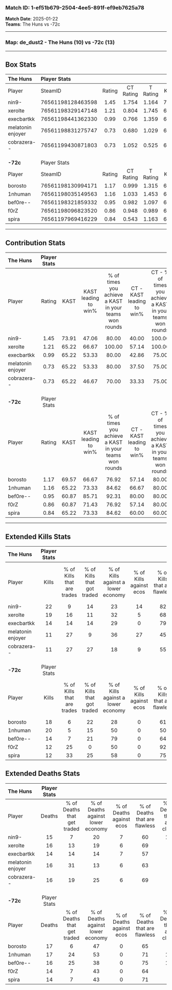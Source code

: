 ### Match ID: 1-ef51b679-2504-4ee5-891f-ef9eb7625a78  
**Match Date**: 2025-01-22  
**Teams**: The Huns vs -72c  

---  

### **Map**: de_dust2 - The Huns (10) vs -72c (13)  
---  

## Box Stats  

| **The Huns**      | Player Stats      |        |           |          |       |       |       |         |        |      |     |
| :- | :- | :-: | :-: | :-: | :-: | :-: | :-: | :-: | :-: | :-: | :-: |
| Player            | SteamID           | Rating | CT Rating | T Rating | KAST  |  ADR  | Kills | Assists | Deaths | K/D  | HS% |
| nin9-             | 76561198128463598 |  1.45  |   1.754   |  1.164   | 73.91 | 106.8 |  22   |    6    |   15   | 1.47 | 45  |
| xerolte           | 76561198329147148 |  1.21  |   0.804   |  1.745   | 65.22 | 94.1  |  19   |    6    |   16   | 1.19 | 63  |
| execbartkk        | 76561198441362330 |  0.99  |   0.766   |  1.359   | 65.22 | 70.0  |  14   |    7    |   14   | 1.00 | 64  |
| melatonin enjoyer | 76561198831275747 |  0.73  |   0.680   |  1.029   | 65.22 | 45.8  |  11   |    1    |   16   | 0.69 | 54  |
| cobrazera--       | 76561199430871803 |  0.73  |   1.052   |  0.525   | 65.22 | 42.9  |  11   |    3    |   16   | 0.69 | 54  |
|                   |                   |        |           |          |       |       |       |         |        |      |     |
|                   |                   |        |           |          |       |       |       |         |        |      |     |
|                   |                   |        |           |          |       |       |       |         |        |      |     |
| **-72c**          | Player Stats      |        |           |          |       |       |       |         |        |      |     |
| Player            | SteamID           | Rating | CT Rating | T Rating | KAST  |  ADR  | Kills | Assists | Deaths | K/D  | HS% |
| borosto           | 76561198130994171 |  1.17  |   0.999   |  1.315   | 69.57 | 92.0  |  18   |    6    |   17   | 1.06 | 77  |
| 1nhuman           | 76561198035149563 |  1.16  |   1.033   |  1.453   | 65.22 | 78.1  |  20   |    3    |   17   | 1.18 | 55  |
| bef0re--          | 76561198321859332 |  0.95  |   0.982   |  1.097   | 60.87 | 80.5  |  14   |    7    |   16   | 0.88 | 28  |
| f0rZ              | 76561198096823520 |  0.86  |   0.948   |  0.989   | 60.87 | 64.7  |  12   |    4    |   14   | 0.86 | 33  |
| spira             | 76561197969416229 |  0.84  |   0.543   |  1.163   | 65.22 | 51.7  |  12   |    3    |   14   | 0.86 | 41  |
---  

## Contribution Stats  

| **The Huns**      | Player Stats |       |                      |                                                        |                           |                                                             |                          |                                                            |
| :- | :-: | :-: | :-: | :-: | :-: | :-: | :-: | :-: |
| Player            |    Rating    | KAST  | KAST leading to win% | % of times you achieve a KAST in your teams won rounds | CT - KAST leading to win% | CT - % of times you achieve a KAST in your teams won rounds | T - KAST leading to win% | T - % of times you achieve a KAST in your teams won rounds |
| nin9-             |     1.45     | 73.91 |        47.06         |                         80.00                          |           40.00           |                           100.00                            |          57.14           |                           66.67                            |
| xerolte           |     1.21     | 65.22 |        66.67         |                         100.00                         |           57.14           |                           100.00                            |          75.00           |                           100.00                           |
| execbartkk        |     0.99     | 65.22 |        53.33         |                         80.00                          |           42.86           |                            75.00                            |          62.50           |                           83.33                            |
| melatonin enjoyer |     0.73     | 65.22 |        53.33         |                         80.00                          |           37.50           |                            75.00                            |          71.43           |                           83.33                            |
| cobrazera--       |     0.73     | 65.22 |        46.67         |                         70.00                          |           33.33           |                            75.00                            |          66.67           |                           66.67                            |
|                   |              |       |                      |                                                        |                           |                                                             |                          |                                                            |
|                   |              |       |                      |                                                        |                           |                                                             |                          |                                                            |
|                   |              |       |                      |                                                        |                           |                                                             |                          |                                                            |
| **-72c**          | Player Stats |       |                      |                                                        |                           |                                                             |                          |                                                            |
| Player            |    Rating    | KAST  | KAST leading to win% | % of times you achieve a KAST in your teams won rounds | CT - KAST leading to win% | CT - % of times you achieve a KAST in your teams won rounds | T - KAST leading to win% | T - % of times you achieve a KAST in your teams won rounds |
| borosto           |     1.17     | 69.57 |        66.67         |                         76.92                          |           57.14           |                            80.00                            |          75.00           |                           75.00                            |
| 1nhuman           |     1.16     | 65.22 |        73.33         |                         84.62                          |           66.67           |                            80.00                            |          77.78           |                           87.50                            |
| bef0re--          |     0.95     | 60.87 |        85.71         |                         92.31                          |           80.00           |                            80.00                            |          88.89           |                           100.00                           |
| f0rZ              |     0.86     | 60.87 |        71.43         |                         76.92                          |           57.14           |                            80.00                            |          85.71           |                           75.00                            |
| spira             |     0.84     | 65.22 |        73.33         |                         84.62                          |           60.00           |                            60.00                            |          80.00           |                           100.00                           |
---  

## Extended Kills Stats  

| **The Huns**      | Player Stats |                            |                            |                                    |                         |                              |                                 |                                       |                    |           |
| :- | :-: | :-: | :-: | :-: | :-: | :-: | :-: | :-: | :-: | :-: |
| Player            |    Kills     | % of Kills that are trades | % of Kills that got traded | % of Kills against a lower economy | % of Kills against ecos | % of Kills that are flawless | % of Kills that are close duels | % of Kills that are assisted by flash | Pistol Round Kills | AWP Kills |
| nin9-             |      22      |             9              |             14             |                 23                 |           14            |              82              |                5                |                   0                   |         6          |     5     |
| xerolte           |      19      |             16             |             11             |                 32                 |            5            |              68              |               11                |                   0                   |         0          |     1     |
| execbartkk        |      14      |             14             |             14             |                 29                 |            0            |              79              |                7                |                   0                   |         0          |     0     |
| melatonin enjoyer |      11      |             27             |             9              |                 36                 |           27            |              45              |                9                |                   0                   |         0          |     1     |
| cobrazera--       |      11      |             27             |             27             |                 18                 |            9            |              55              |                9                |                   0                   |         3          |     1     |
|                   |              |                            |                            |                                    |                         |                              |                                 |                                       |                    |           |
|                   |              |                            |                            |                                    |                         |                              |                                 |                                       |                    |           |
|                   |              |                            |                            |                                    |                         |                              |                                 |                                       |                    |           |
| **-72c**          | Player Stats |                            |                            |                                    |                         |                              |                                 |                                       |                    |           |
| Player            |    Kills     | % of Kills that are trades | % of Kills that got traded | % of Kills against a lower economy | % of Kills against ecos | % of Kills that are flawless | % of Kills that are close duels | % of Kills that are assisted by flash | Pistol Round Kills | AWP Kills |
| borosto           |      18      |             6              |             22             |                 28                 |            0            |              61              |                6                |                   6                   |         1          |     4     |
| 1nhuman           |      20      |             5              |             15             |                 50                 |            0            |              50              |                5                |                  15                   |         0          |     2     |
| bef0re--          |      14      |             7              |             21             |                 79                 |            0            |              64              |                7                |                   0                   |         0          |     0     |
| f0rZ              |      12      |             25             |             0              |                 50                 |            0            |              92              |                0                |                   0                   |         8          |     0     |
| spira             |      12      |             33             |             25             |                 58                 |            0            |              75              |                8                |                   0                   |         0          |     3     |
## Extended Deaths Stats  

| **The Huns**      | Player Stats |                             |                                   |                          |                               |                            |                           |               |
| :- | :-: | :-: | :-: | :-: | :-: | :-: | :-: | :-: |
| Player            |    Deaths    | % of Deaths that get traded | % of Deaths against lower economy | % of Deaths against ecos | % of Deaths that are flawless | % of Deaths that are close | % of Deaths while blinded | Deaths to AWP |
| nin9-             |      15      |              7              |                20                 |            7             |              60               |             13             |             7             |       1       |
| xerolte           |      16      |             13              |                19                 |            6             |              69               |             6              |             6             |       1       |
| execbartkk        |      14      |             14              |                14                 |            7             |              57               |             7              |            14             |       2       |
| melatonin enjoyer |      16      |             31              |                13                 |            6             |              63               |             0              |             0             |       1       |
| cobrazera--       |      16      |             19              |                25                 |            6             |              69               |             0              |             0             |       3       |
|                   |              |                             |                                   |                          |                               |                            |                           |               |
|                   |              |                             |                                   |                          |                               |                            |                           |               |
|                   |              |                             |                                   |                          |                               |                            |                           |               |
| **-72c**          | Player Stats |                             |                                   |                          |                               |                            |                           |               |
| Player            |    Deaths    | % of Deaths that get traded | % of Deaths against lower economy | % of Deaths against ecos | % of Deaths that are flawless | % of Deaths that are close | % of Deaths while blinded | Deaths to AWP |
| borosto           |      17      |              6              |                47                 |            0             |              65               |             6              |             0             |       5       |
| 1nhuman           |      17      |             24              |                53                 |            0             |              71               |             12             |             0             |       2       |
| bef0re--          |      16      |             25              |                38                 |            0             |              75               |             13             |             0             |       2       |
| f0rZ              |      14      |              7              |                43                 |            0             |              64               |             0              |             0             |       1       |
| spira             |      14      |              7              |                43                 |            0             |              71               |             7              |             0             |       0       |
